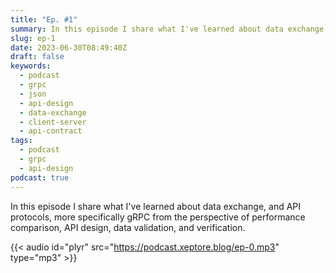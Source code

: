 ```yaml
---
title: "Ep. #1"
summary: In this episode I share what I've learned about data exchange, and API protocols, more specifically gRPC from the perspective of performance comparison, API design, data validation, and verification.
slug: ep-1
date: 2023-06-30T08:49:40Z
draft: false
keywords:
  - podcast
  - grpc
  - json
  - api-design
  - data-exchange
  - client-server
  - api-contract
tags:
  - podcast
  - grpc
  - api-design
podcast: true
---
```


In this episode I share what I've learned about data exchange, and API protocols, more specifically gRPC from the perspective of performance comparison, API design, data validation, and verification.

{{< audio id="plyr" src="https://podcast.xeptore.blog/ep-0.mp3" type="mp3" >}}
